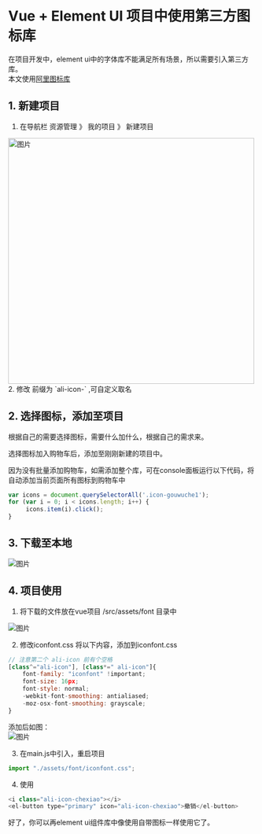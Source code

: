# Vue + Element UI 项目中使用第三方图标库
在项目开发中，element ui中的字体库不能满足所有场景，所以需要引入第三方库。  
本文使用[阿里图标库](https://www.iconfont.cn/)

## 1. 新建项目
1. 在导航栏 资源管理 》 我的项目 》 新建项目
<img :src="$withBase('/img/vue/aliicon.jpg')" alt="图片" width="500px">
2. 修改 前缀为 `ali-icon-` ,可自定义取名

## 2. 选择图标，添加至项目
根据自己的需要选择图标，需要什么加什么，根据自己的需求来。

选择图标加入购物车后，添加至刚刚新建的项目中。  

因为没有批量添加购物车，如需添加整个库，可在console面板运行以下代码，将自动添加当前页面所有图标到购物车中

```js
var icons = document.querySelectorAll('.icon-gouwuche1');
for (var i = 0; i < icons.length; i++) {
     icons.item(i).click();
}
```

## 3. 下载至本地

<img :src="$withBase('/img/vue/download-icon.jpg')" alt="图片" >

## 4. 项目使用
1. 将下载的文件放在vue项目 /src/assets/font 目录中  
<img :src="$withBase('/img/vue/pro-src.jpg')" alt="图片" >

2. 修改iconfont.css
将以下内容，添加到iconfont.css
```js
// 注意第二个 ali-icon 前有个空格
[class^="ali-icon"], [class*=" ali-icon"]{ 
    font-family: "iconfont" !important;
    font-size: 16px;
    font-style: normal;
    -webkit-font-smoothing: antialiased;
    -moz-osx-font-smoothing: grayscale;
}
```

添加后如图：  
<img :src="$withBase('/img/vue/iconfont.jpg')" alt="图片" >


3. 在main.js中引入，重启项目
```js
import "./assets/font/iconfont.css";

```

4. 使用

```js
<i class="ali-icon-chexiao"></i>
<el-button type="primary" icon="ali-icon-chexiao">撤销</el-button>
```

好了，你可以再element ui组件库中像使用自带图标一样使用它了。